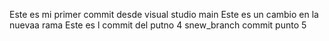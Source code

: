 Este es mi primer commit desde visual studio
 main
Este es un cambio en la nuevaa rama
Este es l commit del putno 4
snew_branch
commit punto 5